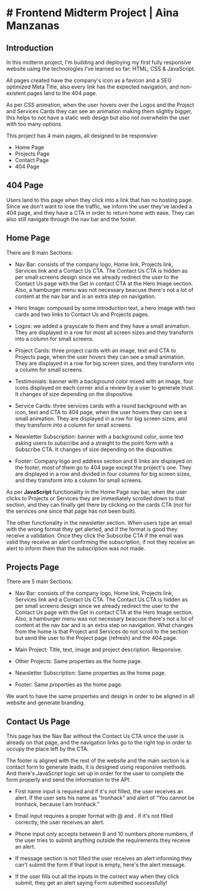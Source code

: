 # # Frontend Midterm Project | Aina Manzanas


## Introduction

In this midterm project, I'm building and deploying my first fully responsive website using the technologies I've learned so far: HTML, CSS & JavaScript.

All pages created have the company's icon as a favicon and a SEO optimized Meta Title, also every link has the expected navigation, and non-existent pages land to the 404 page.

As per CSS animation, when the user hovers over the Logos and the Project and Services Cards they can see an animation making them slightly bigger, this helps to not have a static web design but also not overwhelm the user with too many options.

This project has 4 main pages, all designed to be responsive:

- Home Page
- Projects Page
- Contact Page 
- 404 Page

## 404 Page

Users land to this page when they click into a link that has no hosting page. Since we don't want to lose the traffic, we inform the user they've landed a 404 page, and they have a CTA in order to return home with ease. They can also still navigate through the nav bar and the footer.

## Home Page

There are 8 main Sections:

- Nav Bar: consists of the company logo, Home link, Projects link, Services link and a Contact Us CTA. The Contact Us CTA is hidden as per small screens design since we already redirect the user to the Contact Us page with the Get in contact CTA at the Hero Image section. Also, a hamburger menu was not necessary beacuse there's not a lot of content at the nav bar and is an extra step on navigation.

- Hero Image: composed by some introduction text, a hero image with two cards and two links to Contact Us and Projects pages.

- Logos: we added a grayscale to them and they have a small animation. They are displayed in a row for most all screen sizes and they transform into a column for small screens.

- Project Cards: three project cards with an image, text and CTA to Projects page, when the user hovers they can see a small animation. They are displayed in a row for big screen sizes, and they transform into a column for small screens.

- Testimonials: banner with a background color mixed with an image, four icons displayed on each corner and a review by a user to generate trust. It changes of size depending on the dispositive.

- Service Cards: three services cards with a round background with an icon, text and CTA to 404 page, when the user hovers they can see a small animation. They are displayed in a row for big screen sizes, and they transform into a column for small screens.

- Newsletter Subscription: banner with a background color, some text asking users to subscribe and a straight to the point form with a Subscribe CTA. It changes of size depending on the dispositive.

- Footer: Company logo and address section and 6 links are displayed on the footer, most of them go to 404 page except the project's one. They are displayed in a row and divided in four columns for big screen sizes, and they transform into a column for small screens.

As per **JavaScript** functionality in the Home Page nav bar, when the user clicks to Projects or Services they are immediately scrolled down to that section, and they can finally get there by clicking on the cards CTA (not for the services one since that page has not been built).

The other functionality in the newsletter section. When users type an email with the wrong format they get alerted, and if the format is good they receive a validation. 
Once they click the Subscribe CTA if the email was valid they receive an alert confirming the subscription, if not they receive an alert to inform them that the subscription was not made.


## Projects Page

There are 5 main Sections:

- Nav Bar: consists of the company logo, Home link, Projects link, Services link and a Contact Us CTA. The Contact Us CTA is hidden as per small screens design since we already redirect the user to the Contact Us page with the Get in contact CTA at the Hero Image section. Also, a hamburger menu was not necessary beacuse there's not a lot of content at the nav bar and is an extra step on navigation. What changes from the home is that Project and Services do not scroll to the section but send the user to the Project page (refresh) and the 404 page.

- Main Project: Title, text, image and project description. Responsive.

- Other Projects: Same properties as the home page.

- Newsletter Subscription: Same properties as the home page.

- Footer: Same properties as the home page.

We want to have the same properties and design in order to be aligned in all website and generate branding.


## Contact Us Page

This page has the Nav Bar without the Contact Us CTA since the user is already on that page, and the navigation links go to the right top in order to occupy the place left by the CTA.

The footer is aligned with the rest of the website and the main section is a contact form to generate leads, it is designed using responsive methods. And there's JavaScript logic set up in order for the user to complete the form properly and send the information to the API.

- First name input is required and if it's not filled, the user receives an alert. If the user sets his name as "Ironhack" and alert of “You cannot be Ironhack, because I am Ironhack.”

- Email input requires a proper format with @ and . if it's not filled correctly, the user receives an alert.

- Phone input only accepts between 8 and 10 numbers phone numbers, if the user tries to submit anything outside the requirements they receive an alert.

- If message section is not filled the user receives an alert informing they can't submit the form if that input is empty, here's the alert message.

- If the user fills out all the inputs in the correct way when they click submit, they get an alert saying Form submitted successfully!


